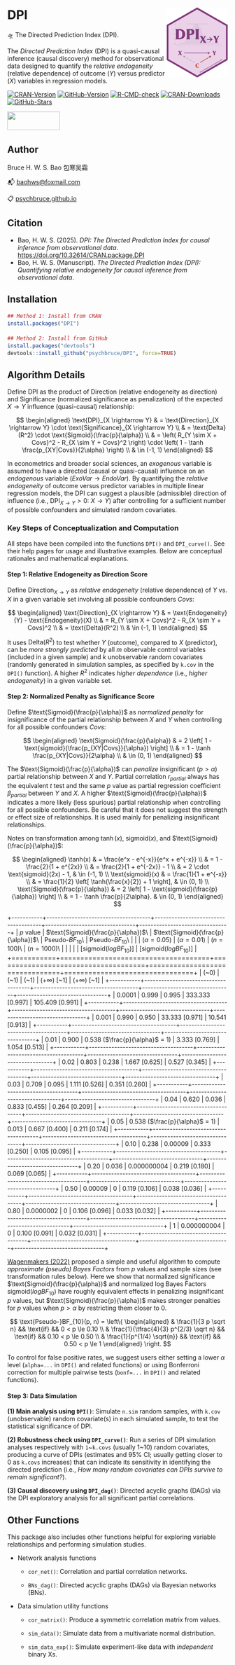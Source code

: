 # DPI <img src="man/figures/logo.png" align="right" height="160"/>

🛸 The Directed Prediction Index (DPI).

The *Directed Prediction Index* (DPI) is a quasi-causal inference (causal discovery) method for observational data designed to quantify the *relative endogeneity* (relative dependence) of outcome (*Y*) versus predictor (*X*) variables in regression models.

<!-- badges: start -->

[![CRAN-Version](https://www.r-pkg.org/badges/version/DPI?color=red)](https://CRAN.R-project.org/package=DPI) [![GitHub-Version](https://img.shields.io/github/r-package/v/psychbruce/DPI?label=GitHub&color=orange)](https://github.com/psychbruce/DPI) [![R-CMD-check](https://github.com/psychbruce/DPI/actions/workflows/R-CMD-check.yaml/badge.svg)](https://github.com/psychbruce/DPI/actions/workflows/R-CMD-check.yaml) [![CRAN-Downloads](https://cranlogs.r-pkg.org/badges/grand-total/DPI)](https://CRAN.R-project.org/package=DPI) [![GitHub-Stars](https://img.shields.io/github/stars/psychbruce/DPI?style=social)](https://github.com/psychbruce/DPI/stargazers)

<!-- badges: end -->

<img src="https://psychbruce.github.io/img/CC-BY-NC-SA.jpg" width="120px" height="42px"/>

## Author

Bruce H. W. S. Bao 包寒吴霜

📬 [baohws\@foxmail.com](mailto:baohws@foxmail.com)

📋 [psychbruce.github.io](https://psychbruce.github.io)

## Citation

-   Bao, H. W. S. (2025). *DPI: The Directed Prediction Index for causal inference from observational data*. <https://doi.org/10.32614/CRAN.package.DPI>
-   Bao, H. W. S. (Manuscript). *The Directed Prediction Index (DPI): Quantifying relative endogeneity for causal inference from observational data*.

## Installation

``` r
## Method 1: Install from CRAN
install.packages("DPI")

## Method 2: Install from GitHub
install.packages("devtools")
devtools::install_github("psychbruce/DPI", force=TRUE)
```

## Algorithm Details

Define $\text{DPI}$ as the product of $\text{Direction}$ (relative endogeneity as direction) and $\text{Significance}$ (normalized significance as penalization) of the expected $X \rightarrow Y$ influence (quasi-causal) relationship:

$$
\begin{aligned}
\text{DPI}_{X \rightarrow Y}
& = \text{Direction}_{X \rightarrow Y} \cdot \text{Significance}_{X \rightarrow Y} \\
& = \text{Delta}(R^2) \cdot \text{Sigmoid}(\frac{p}{\alpha}) \\
& = \left( R_{Y \sim X + Covs}^2 - R_{X \sim Y + Covs}^2 \right) \cdot \left( 1 - \tanh \frac{p_{XY|Covs}}{2\alpha} \right) \\
& \in (-1, 1)
\end{aligned}
$$

In econometrics and broader social sciences, an *exogenous* variable is assumed to have a directed (causal or quasi-causal) influence on an *endogenous* variable ($ExoVar \rightarrow EndoVar$). By quantifying the *relative endogeneity* of outcome versus predictor variables in multiple linear regression models, the DPI can suggest a plausible (admissible) direction of influence (i.e., $\text{DPI}_{X \rightarrow Y} > 0 \text{: } X \rightarrow Y$) after controlling for a sufficient number of possible confounders and simulated random covariates.

### Key Steps of Conceptualization and Computation

All steps have been compiled into the functions `DPI()` and `DPI_curve()`. See their help pages for usage and illustrative examples. Below are conceptual rationales and mathematical explanations.

#### Step 1: Relative Endogeneity as Direction Score

Define $\text{Direction}_{X \rightarrow Y}$ as *relative endogeneity* (relative dependence) of $Y$ vs. $X$ in a given variable set involving all possible confounders $Covs$:

$$
\begin{aligned}
\text{Direction}_{X \rightarrow Y} & = \text{Endogeneity}(Y) - \text{Endogeneity}(X) \\
& = R_{Y \sim X + Covs}^2 - R_{X \sim Y + Covs}^2 \\
& = \text{Delta}(R^2) \\
& \in (-1, 1)
\end{aligned}
$$

It uses $\text{Delta}(R^2)$ to test whether $Y$ (outcome), compared to $X$ (predictor), can be *more strongly predicted* by all $m$ observable control variables (included in a given sample) and $k$ unobservable random covariates (randomly generated in simulation samples, as specified by `k.cov` in the `DPI()` function). A higher $R^2$ indicates *higher dependence* (i.e., *higher endogeneity*) in a given variable set.

#### Step 2: Normalized Penalty as Significance Score

Define $\text{Sigmoid}(\frac{p}{\alpha})$ as *normalized penalty* for insignificance of the partial relationship between $X$ and $Y$ when controlling for all possible confounders $Covs$:

$$
\begin{aligned}
\text{Sigmoid}(\frac{p}{\alpha}) & = 2 \left[ 1 - \text{sigmoid}(\frac{p_{XY|Covs}}{\alpha}) \right] \\
& = 1 - \tanh \frac{p_{XY|Covs}}{2\alpha} \\
& \in (0, 1)
\end{aligned}
$$

The $\text{Sigmoid}(\frac{p}{\alpha})$ can *penalize* insignificant ($p > \alpha$) partial relationship between $X$ and $Y$. Partial correlation $r_{partial}$ always has the equivalent $t$ test and the same $p$ value as partial regression coefficient $\beta_{partial}$ between $Y$ and $X$. A higher $\text{Sigmoid}(\frac{p}{\alpha})$ indicates a more likely (less spurious) partial relationship when controlling for all possible confounders. Be careful that it does not suggest the strength or effect size of relationships. It is used mainly for penalizing insignificant relationships.

Notes on transformation among $\tanh(x)$, $\text{sigmoid}(x)$, and $\text{Sigmoid}(\frac{p}{\alpha})$:

$$
\begin{aligned}
\tanh(x) & = \frac{e^x - e^{-x}}{e^x + e^{-x}} \\
& = 1 - \frac{2}{1 + e^{2x}} \\
& = \frac{2}{1 + e^{-2x}} - 1 \\
& = 2 \cdot \text{sigmoid}(2x) - 1, & \in (-1, 1) \\
\text{sigmoid}(x) & = \frac{1}{1 + e^{-x}} \\
& = \frac{1}{2} \left[ \tanh(\frac{x}{2}) + 1 \right], & \in (0, 1) \\
\text{Sigmoid}(\frac{p}{\alpha}) & = 2 \left[ 1 - \text{sigmoid}(\frac{p}{\alpha}) \right] \\
& = 1 - \tanh \frac{p}{2\alpha}. & \in (0, 1)
\end{aligned}
$$

+-----------+-------------------------------------+-------------------------------------+--------------------------------+--------------------------------+
| $p$ value | $\text{Sigmoid}(\frac{p}{\alpha})$\ | $\text{Sigmoid}(\frac{p}{\alpha})$\ | $\text{Pseudo-}BF_{10}$\       | $\text{Pseudo-}BF_{10}$\       |
|           | ($\alpha = 0.05$)                   | ($\alpha = 0.01$)                   | ($n=100$)\                     | ($n=1000$)\                    |
|           |                                     |                                     | [$\text{sigmoid}(logBF_{10})$] | [$\text{sigmoid}(logBF_{10})$] |
+===========+=====================================+=====================================+================================+================================+
| (\~0)     | (\~1)                               | (\~1)                               | ($+\infty$) [\~1]              | ($+\infty$) [\~1]              |
+-----------+-------------------------------------+-------------------------------------+--------------------------------+--------------------------------+
| 0.0001    | 0.999                               | 0.995                               | 333.333 [0.997]                | 105.409 [0.991]                |
+-----------+-------------------------------------+-------------------------------------+--------------------------------+--------------------------------+
| 0.001     | 0.990                               | 0.950                               | 33.333 [0.971]                 | 10.541 [0.913]                 |
+-----------+-------------------------------------+-------------------------------------+--------------------------------+--------------------------------+
| 0.01      | 0.900                               | 0.538 ($\frac{p}{\alpha}$ = 1)      | 3.333 [0.769]                  | 1.054 [0.513]                  |
+-----------+-------------------------------------+-------------------------------------+--------------------------------+--------------------------------+
| 0.02      | 0.803                               | 0.238                               | 1.667 [0.625]                  | 0.527 [0.345]                  |
+-----------+-------------------------------------+-------------------------------------+--------------------------------+--------------------------------+
| 0.03      | 0.709                               | 0.095                               | 1.111 [0.526]                  | 0.351 [0.260]                  |
+-----------+-------------------------------------+-------------------------------------+--------------------------------+--------------------------------+
| 0.04      | 0.620                               | 0.036                               | 0.833 [0.455]                  | 0.264 [0.209]                  |
+-----------+-------------------------------------+-------------------------------------+--------------------------------+--------------------------------+
| 0.05      | 0.538 ($\frac{p}{\alpha}$ = 1)      | 0.013                               | 0.667 [0.400]                  | 0.211 [0.174]                  |
+-----------+-------------------------------------+-------------------------------------+--------------------------------+--------------------------------+
| 0.10      | 0.238                               | 0.00009                             | 0.333 [0.250]                  | 0.105 [0.095]                  |
+-----------+-------------------------------------+-------------------------------------+--------------------------------+--------------------------------+
| 0.20      | 0.036                               | 0.000000004                         | 0.219 [0.180]                  | 0.069 [0.065]                  |
+-----------+-------------------------------------+-------------------------------------+--------------------------------+--------------------------------+
| 0.50      | 0.00009                             | 0                                   | 0.119 [0.106]                  | 0.038 [0.036]                  |
+-----------+-------------------------------------+-------------------------------------+--------------------------------+--------------------------------+
| 0.80      | 0.0000002                           | 0                                   | 0.106 [0.096]                  | 0.033 [0.032]                  |
+-----------+-------------------------------------+-------------------------------------+--------------------------------+--------------------------------+
| 1         | 0.000000004                         | 0                                   | 0.100 [0.091]                  | 0.032 [0.031]                  |
+-----------+-------------------------------------+-------------------------------------+--------------------------------+--------------------------------+

[Wagenmakers (2022)](https://doi.org/10.31234/osf.io/egydq) proposed a simple and useful algorithm to compute *approximate (pseudo) Bayes Factors* from *p* values and sample sizes (see transformation rules below). Here we show that normalized significance $\text{Sigmoid}(\frac{p}{\alpha})$ and normalized log Bayes Factors $\text{sigmoid}(logBF_{10})$ have roughly equivalent effects in penalizing insignificant *p* values, but $\text{Sigmoid}(\frac{p}{\alpha})$ makes stronger penalties for *p* values when $p > \alpha$ by restricting them closer to 0.

$$
\text{Pseudo-}BF_{10}(p, n) =
\left\{
\begin{aligned}
& \frac{1}{3 p \sqrt n} && \text{if} && 0 < p \le 0.10 \\
& \frac{1}{\tfrac{4}{3} p^{2/3} \sqrt n} && \text{if} && 0.10 < p \le 0.50 \\
& \frac{1}{p^{1/4} \sqrt{n}} && \text{if} && 0.50 < p \le 1
\end{aligned}
\right.
$$

To control for false positive rates, we suggest users either setting a lower $\alpha$ level (`alpha=...` in `DPI()` and related functions) or using Bonferroni correction for multiple pairwise tests (`bonf=...` in `DPI()` and related functions).

#### Step 3: Data Simulation

**(1) Main analysis using `DPI()`**: Simulate `n.sim` random samples, with `k.cov` (unobservable) random covariate(s) in each simulated sample, to test the statistical significance of DPI.

**(2) Robustness check using `DPI_curve()`**: Run a series of DPI simulation analyses respectively with `1`\~`k.covs` (usually 1\~10) random covariates, producing a curve of DPIs (estimates and 95% CI; usually getting closer to 0 as `k.covs` increases) that can indicate its sensitivity in identifying the directed prediction (i.e., *How many random covariates can DPIs survive to remain significant?*).

**(3) Causal discovery using `DPI_dag()`**: Directed acyclic graphs (DAGs) via the DPI exploratory analysis for all significant partial correlations.

## Other Functions

This package also includes other functions helpful for exploring variable relationships and performing simulation studies.

-   Network analysis functions

    -   `cor_net()`: Correlation and partial correlation networks.

    -   `BNs_dag()`: Directed acyclic graphs (DAGs) via Bayesian networks (BNs).

-   Data simulation utility functions

    -   `cor_matrix()`: Produce a symmetric correlation matrix from values.

    -   `sim_data()`: Simulate data from a multivariate normal distribution.

    -   `sim_data_exp()`: Simulate experiment-like data with *independent* binary Xs.
